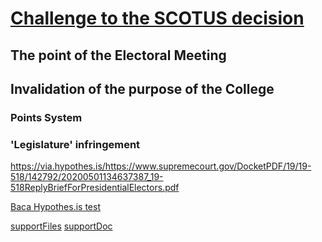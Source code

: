 # [Challenge to the SCOTUS decision](actions/pages/theSuits/some-Duplicates/SCOTUS_decision_deficiencies-v.2.md)

## The point of the Electoral Meeting

## Invalidation of the purpose of the College

### Points System

### 'Legislature' infringement

<https://via.hypothes.is/https://www.supremecourt.gov/DocketPDF/19/19-518/142792/20200501134637387_19-518ReplyBriefForPresidentialElectors.pdf>

[Baca Hypothes.is test](https://via.hypothes.is/https://www.supremecourt.gov/DocketPDF/19/19-518/142792/20200501134637387_19-518ReplyBriefForPresidentialElectors.pdf)

[supportFiles](actions/pages/theSuits/Complaints/Presidential_Campaign/_resources/trump/SCOTUS)
[supportDoc](actions/pages/theSuits/Complaints/Presidential_Campaign/Support.md)